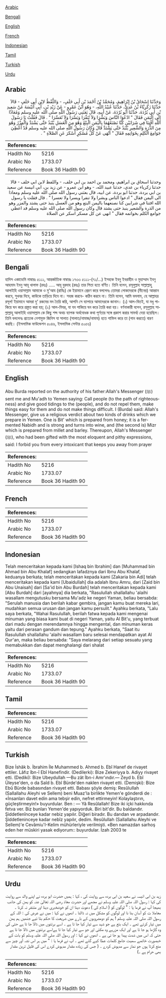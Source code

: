 [Arabic](#arabic)

[Bengali](#bengali)

[English](#english)

[French](#french)

[Indonesian](#indonesian)

[Tamil](#tamil)

[Turkish](#turkish)

[Urdu](#urdu)

## Arabic


<div dir="rtl" lang="ar" style={{fontSize:'larger',backgroundColor:'#f8f9fa',padding:20}}>
وَحَدَّثَنَا إِسْحَاقُ بْنُ إِبْرَاهِيمَ، وَمُحَمَّدُ بْنُ أَحْمَدَ بْنِ أَبِي خَلَفٍ، - وَاللَّفْظُ لاِبْنِ أَبِي خَلَفٍ - قَالاَ حَدَّثَنَا زَكَرِيَّاءُ بْنُ عَدِيٍّ، حَدَّثَنَا عُبَيْدُ اللَّهِ، - وَهُوَ ابْنُ عَمْرٍو - عَنْ زَيْدِ بْنِ، أَبِي أُنَيْسَةَ عَنْ سَعِيدِ بْنِ أَبِي بُرْدَةَ، حَدَّثَنَا أَبُو بُرْدَةَ، عَنْ أَبِيهِ، قَالَ بَعَثَنِي رَسُولُ اللَّهِ صلى الله عليه وسلم وَمُعَاذًا إِلَى الْيَمَنِ فَقَالَ ‏"‏ ادْعُوَا النَّاسَ وَبَشِّرَا وَلاَ تُنَفِّرَا وَيَسِّرَا وَلاَ تُعَسِّرَا ‏"‏ ‏.‏ قَالَ فَقُلْتُ يَا رَسُولَ اللَّهِ أَفْتِنَا فِي شَرَابَيْنِ كُنَّا نَصْنَعُهُمَا بِالْيَمَنِ الْبِتْعُ وَهُوَ مِنَ الْعَسَلِ يُنْبَذُ حَتَّى يَشْتَدَّ وَالْمِزْرُ وَهُوَ مِنَ الذُّرَةِ وَالشَّعِيرِ يُنْبَذُ حَتَّى يَشْتَدَّ قَالَ وَكَانَ رَسُولُ اللَّهِ صلى الله عليه وسلم قَدْ أُعْطِيَ جَوَامِعَ الْكَلِمِ بِخَوَاتِمِهِ فَقَالَ ‏"‏ أَنْهَى عَنْ كُلِّ مُسْكِرٍ أَسْكَرَ عَنِ الصَّلاَةِ ‏"‏ ‏.‏
</div>
<div style={{backgroundColor:'#f8f9fa',padding:20, marginBottom: 10}}><table> <thead> <tr> <th>References:</th> <th></th> </tr> </thead> <tbody><tr><td>Hadith No</td><td>5216</td></tr><tr><td>Arabic No</td><td>1733.07</td></tr><tr><td>Reference</td><td>Book 36 Hadith 90</td></tr></tbody></table></div>


<div dir="rtl" lang="ar" style={{fontSize:'larger',backgroundColor:'#f8f9fa',padding:20}}>
وحدثنا اسحاق بن ابراهيم، ومحمد بن احمد بن ابي خلف، - واللفظ لابن ابي خلف - قالا حدثنا زكرياء بن عدي، حدثنا عبيد الله، - وهو ابن عمرو - عن زيد بن، ابي انيسة عن سعيد بن ابي بردة، حدثنا ابو بردة، عن ابيه، قال بعثني رسول الله صلى الله عليه وسلم ومعاذا الى اليمن فقال " ادعوا الناس وبشرا ولا تنفرا ويسرا ولا تعسرا " . قال فقلت يا رسول الله افتنا في شرابين كنا نصنعهما باليمن البتع وهو من العسل ينبذ حتى يشتد والمزر وهو من الذرة والشعير ينبذ حتى يشتد قال وكان رسول الله صلى الله عليه وسلم قد اعطي جوامع الكلم بخواتمه فقال " انهى عن كل مسكر اسكر عن الصلاة
</div>
<div style={{backgroundColor:'#f8f9fa',padding:20, marginBottom: 10}}><table> <thead> <tr> <th>References:</th> <th></th> </tr> </thead> <tbody><tr><td>Hadith No</td><td>5216</td></tr><tr><td>Arabic No</td><td>1733.07</td></tr><tr><td>Reference</td><td>Book 36 Hadith 90</td></tr></tbody></table></div>

## Bengali


<div dir="ltr" lang="bn" style={{fontSize:'larger',backgroundColor:'#f8f9fa',padding:20}}>
হাদিস একাডেমি নাম্বারঃ ৫১১১, আন্তর্জাতিক নাম্বারঃ ১৭৩৩ ৫১১১-(৭১/...) ইসহাক ইবনু ইবরাহীম ও মুহাম্মাদ ইবনু আহমাদ ইবনু আবূ খালাফ (রহঃ) ..... আবূ বুরদাহ (রহঃ) তার পিতা হতে বর্ণিত। তিনি বলেন, রসূলুল্লাহ সাল্লাল্লাহু আলাইহি ওয়াসাল্লাম আমাকে ও মু'আয (রাযিঃ) কে ইয়ামানে প্রেরণ করে বললেনঃ তোমরা লোকদেরকে (দীনের) আহ্বান করবে, সুখবর দিবে, কাউকে তাড়িয়ে দিবে না। সহজ করবে- কঠিন করবে না। তিনি বলেন, আমি বললাম, হে আল্লাহর রসূল! ইয়ামানে আমরা দু' রকমের মদ তৈরি করি, আপনি সে ব্যাপারে আমাদেরকে জানান। (১) আল-বিতই, যা মধু পাকিয়ে ঘন করে প্রস্তুত করা হয়; (২) আল-মিযর, যা যব পাকিয়ে ঘন করে তৈরি করা হয়। বর্ণনাকারী বলেন, রসূলুল্লাহ সাল্লাল্লাহু আলাইহি ওয়াসাল্লাম কে কিছু শব্দ অথচ ব্যাপক অর্থবোধক কথা পূর্ণতার সঙ্গে প্রকাশ করার সামর্থ্য দেয়া হয়েছিল। তিনি বললেনঃ প্রত্যেক নেশাযুক্ত জিনিস যা সালাত (সালাত/নামাজ/নামায) হতে গাফিল করে তা (পান করতে) বারণ করছি। (ইসলামিক ফাউন্ডেশন ৫০৪৬, ইসলামিক সেন্টার ৫০৫৬)
</div>
<div style={{backgroundColor:'#f8f9fa',padding:20, marginBottom: 10}}><table> <thead> <tr> <th>References:</th> <th></th> </tr> </thead> <tbody><tr><td>Hadith No</td><td>5216</td></tr><tr><td>Arabic No</td><td>1733.07</td></tr><tr><td>Reference</td><td>Book 36 Hadith 90</td></tr></tbody></table></div>

## English


<div dir="ltr" lang="en" style={{fontSize:'larger',backgroundColor:'#f8f9fa',padding:20}}>
Abu Burda reported on the authority of his father:Allah's Messenger (ﷺ) sent me and Mu'adh to Yemen saying: Call people (to the path of righteousness) and give good tidings to the (people), and do not repel them, make things easy for them and do not make things difficult. I (Burda) said: Allah's Messenger, give us a religious verdict about two kinds of drinks which we prepare in Yemen. One is Bit' which is prepared from honey; it is a fermented Nabidh and is strong and turns into wine, and (the second is) Mizr which is prepared from millet and barley. Thereupon, Allah's Messenger (ﷺ), who had been gifted with the most eloquent and pithy expressions, said: I forbid you from every intoxicant that keeps you away from prayer
</div>
<div style={{backgroundColor:'#f8f9fa',padding:20, marginBottom: 10}}><table> <thead> <tr> <th>References:</th> <th></th> </tr> </thead> <tbody><tr><td>Hadith No</td><td>5216</td></tr><tr><td>Arabic No</td><td>1733.07</td></tr><tr><td>Reference</td><td>Book 36 Hadith 90</td></tr></tbody></table></div>

## French


<div dir="ltr" lang="fr" style={{fontSize:'larger',backgroundColor:'#f8f9fa',padding:20}}>

</div>
<div style={{backgroundColor:'#f8f9fa',padding:20, marginBottom: 10}}><table> <thead> <tr> <th>References:</th> <th></th> </tr> </thead> <tbody><tr><td>Hadith No</td><td>5216</td></tr><tr><td>Arabic No</td><td>1733.07</td></tr><tr><td>Reference</td><td>Book 36 Hadith 90</td></tr></tbody></table></div>

## Indonesian


<div dir="ltr" lang="id" style={{fontSize:'larger',backgroundColor:'#f8f9fa',padding:20}}>
Telah menceritakan kepada kami [Ishaq bin Ibrahim] dan [Muhammad bin Ahmad bin Abu Khalaf] sedangkan lafadznya dari Ibnu Abu Khalaf, keduanya berkata; telah menceritakan kepada kami [Zakaria bin Adi] telah menceritakan kepada kami [Ubaidullah] dia adalah Ibnu Amru, dari [Zaid bin Abu Unaisah] dari [Sa'id bin Abu Burdah] telah menceritakan kepada kami [Abu Burdah] dari [ayahnya] dia berkata, "Rasulullah shallallahu 'alaihi wasallam mengutusku bersama Mu'adz ke negeri Yaman, beliau bersabda: "Serulah manusia dan berilah kabar gembira, jangan kamu buat mereka lari, mudahkan semua urusan dan jangan kamu persulit." Ayahku berkata, "Lalu saya berkata, "Wahai Rasulullah, berilah fatwa kepada kami mengenai minuman yang biasa kami buat di negeri Yaman, yaitu Al Bit'u, yang terbuat dari madu dengan merendamnya hingga mengental, dan minuman keras yaitu dari perasan gandum dan tepung." Ayahku berkata, "Saat itu Rasulullah shallallahu 'alaihi wasallam baru selesai mendapatkan ayat Al Qur'an, maka beliau bersabda: "Saya melarang dari setiap sesuatu yang memabukkan dan dapat menghalangi dari shalat
</div>
<div style={{backgroundColor:'#f8f9fa',padding:20, marginBottom: 10}}><table> <thead> <tr> <th>References:</th> <th></th> </tr> </thead> <tbody><tr><td>Hadith No</td><td>5216</td></tr><tr><td>Arabic No</td><td>1733.07</td></tr><tr><td>Reference</td><td>Book 36 Hadith 90</td></tr></tbody></table></div>

## Tamil


<div dir="ltr" lang="ta" style={{fontSize:'larger',backgroundColor:'#f8f9fa',padding:20}}>

</div>
<div style={{backgroundColor:'#f8f9fa',padding:20, marginBottom: 10}}><table> <thead> <tr> <th>References:</th> <th></th> </tr> </thead> <tbody><tr><td>Hadith No</td><td>5216</td></tr><tr><td>Arabic No</td><td>1733.07</td></tr><tr><td>Reference</td><td>Book 36 Hadith 90</td></tr></tbody></table></div>

## Turkish


<div dir="ltr" lang="tr" style={{fontSize:'larger',backgroundColor:'#f8f9fa',padding:20}}>
Bize İshâk b. İbrahim İle Muhammed b. Ahmed b. Ebî Hanef de rivayet ettiler. Lâfız îbn-î Ebî Hanefindir. (Dedilerki): Bize Zekeriyya b. Adiyy rivayet etti. (Dediki): Bize Ubeydullah —Bu zât İbn-i Amr'ındır.— Zeyd b. Ebî Üleyse'den, o da Saîd b. Ebî Bürde'den naklen rivayet etti. (Demişki): Bize Ebû Bürde babasından rivayet etti. Babası şöyle demiş: ResûluIlah (Sallallahu Aleyhi ve Sellem) beni Muaz'la birlikte Yemen'e gönderdi de : «İnsanları davet edin ama tebşir edin, nefret ettirmeyin! Kolaylaştırın, güçleştirmeyin!» buyurdular. Ben : — Yâ Resûlallah! Bize iki içki hakkında fetva ver. Biz bunları Yemen'de yapıyorduk. Biri bit'dir. Bu baldandır. Şiddetlenînceye kadar nebiz yapılır. Diğeri biradır. Bu darıdan ve arpadandır. Şiddetleninceye kadar nebîz yapılır, dedim. Resûlullah (Sallallahu Aleyhi ve Sellem)'e Cevâmiu'I-Kelim mühürleriyle verilmişti. «Ben namazdan sarhoş eden her müskiri yasak ediyorum:: buyurdular. İzah 2003 te
</div>
<div style={{backgroundColor:'#f8f9fa',padding:20, marginBottom: 10}}><table> <thead> <tr> <th>References:</th> <th></th> </tr> </thead> <tbody><tr><td>Hadith No</td><td>5216</td></tr><tr><td>Arabic No</td><td>1733.07</td></tr><tr><td>Reference</td><td>Book 36 Hadith 90</td></tr></tbody></table></div>

## Urdu


<div dir="rtl" lang="ur" style={{fontSize:'larger',backgroundColor:'#f8f9fa',padding:20}}>
زید بن ابی انیسہ نے سعید بن ابی بردہ سے روایت کی ، کہا : ہمیں حضرت ابو بردہ نے اپنے والد سے روایت کی کہا : رسول اللہ صلی اللہ علیہ وسلم نے مجھے اور حضرت معاذ رضی اللہ تعالیٰ عنہ کو یمن کی جانب بھیجا آپ نے فرما یا : " لوگوں کو ( اسلام کی ) دعوت دینا ان کو خوشخبری دینا اور متنفر نہ کرنا ۔ معاملا ت کو آسان بنا نا اور لوگوں کو مشکل میں نہ ڈالنا ۔ انھوں نے کہا : میں نے عرض کی : اللہ کے رسول اللہ صلی اللہ علیہ وسلم ! ہم کو دومشروبوں کے بارے میں شریعت کا حکم بتا ئیے جنھیں ہم یمن میں تیار کرتے تھے ۔ ایک بتع ہے جو شہد سے تیار کیا جا تا ہے ۔ اسے برتنوں میں ڈالا جا تا ہے حتی کی وہ گاڑھا ہو جا تا ہے اور ایک مزرہے وہ مکئی اور جو سے تیار کیا جا تا ہےاسے برتنوں میں ڈالا جا تا ہے حتی کہ اس میں شدت پیدا ہو جا تی ہے ۔ انھوں نے کہا : اور رسول اللہ صلی اللہ علیہ وسلم کو بات کے خبصورت خاتمے سمیت جامع کلمات عطا کیے گئے تھے ۔ آپ نے فرما یا : " میں ہر اس نشہ آور چیز سے منع کرتا ہوں جو نماز سے مدہوش کردے ۔ ( جس کی زیادہ مقدار مدہوش کردے اس کی قلیل ترین مقدار بھی حرام ہے ۔)
</div>
<div style={{backgroundColor:'#f8f9fa',padding:20, marginBottom: 10}}><table> <thead> <tr> <th>References:</th> <th></th> </tr> </thead> <tbody><tr><td>Hadith No</td><td>5216</td></tr><tr><td>Arabic No</td><td>1733.07</td></tr><tr><td>Reference</td><td>Book 36 Hadith 90</td></tr></tbody></table></div>